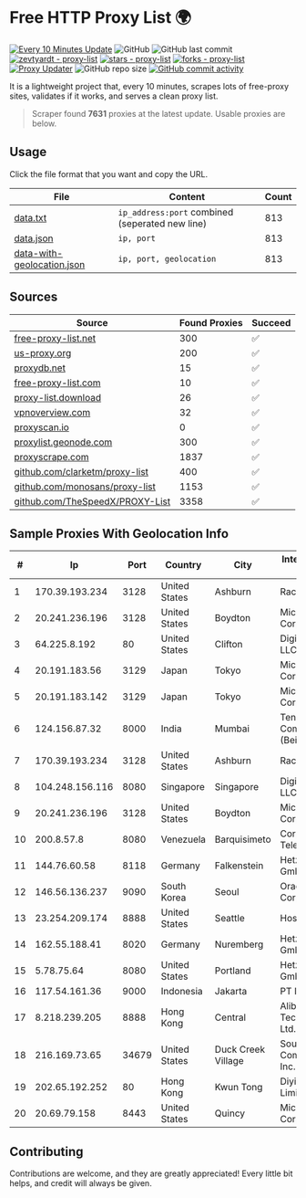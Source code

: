
# Free HTTP Proxy List 🌍

[![Every 10 Minutes Update](https://github.com/mertguvencli/http-proxy-list/actions/workflows/main.yml/badge.svg?branch=main)](https://github.com/mertguvencli/http-proxy-list/actions/workflows/main.yml)
![GitHub](https://img.shields.io/github/license/mertguvencli/http-proxy-list)
![GitHub last commit](https://img.shields.io/github/last-commit/mertguvencli/http-proxy-list)
[![zevtyardt - proxy-list](https://img.shields.io/static/v1?label=zevtyardt&message=proxy-list&color=blue&logo=github)](https://github.com/zevtyardt/proxy-list "Go to GitHub repo")
[![stars - proxy-list](https://img.shields.io/github/stars/zevtyardt/proxy-list?style=social)](https://github.com/zevtyardt/proxy-list)
[![forks - proxy-list](https://img.shields.io/github/forks/zevtyardt/proxy-list?style=social)](https://github.com/zevtyardt/proxy-list)
[![Proxy Updater](https://github.com/zevtyardt/proxy-list/workflows/Proxy%20Updater/badge.svg)](https://github.com/zevtyardt/proxy-list/actions?query=workflow:"Proxy+Updater")
![GitHub repo size](https://img.shields.io/github/repo-size/zevtyardt/proxy-list)
[![GitHub commit activity](https://img.shields.io/github/commit-activity/m/zevtyardt/proxy-list?logo=commits)](https://github.com/zevtyardt/proxy-list/commits/main)

It is a lightweight project that, every 10 minutes, scrapes lots of free-proxy sites, validates if it works, and serves a clean proxy list.

> Scraper found **7631** proxies at the latest update. Usable proxies are below.

## Usage

Click the file format that you want and copy the URL.

|File|Content|Count|
|----|-------|-----|
|[data.txt](https://raw.githubusercontent.com/mertguvencli/http-proxy-list/main/proxy-list/data.txt)|`ip_address:port` combined (seperated new line)|813|
|[data.json](https://raw.githubusercontent.com/mertguvencli/http-proxy-list/main/proxy-list/data.json)|`ip, port`|813|
|[data-with-geolocation.json](https://raw.githubusercontent.com/mertguvencli/http-proxy-list/main/proxy-list/data-with-geolocation.json)|`ip, port, geolocation`|813|

## Sources

|Source|Found Proxies|Succeed|
|------|-------------|-------|
|[free-proxy-list.net](https://free-proxy-list.net)|300|✅|
|[us-proxy.org](https://www.us-proxy.org)|200|✅|
|[proxydb.net](http://proxydb.net)|15|✅|
|[free-proxy-list.com](https://free-proxy-list.com/?page=&port=&type%5B%5D=http&type%5B%5D=https&up_time=0&search=Search)|10|✅|
|[proxy-list.download](https://www.proxy-list.download/HTTP)|26|✅|
|[vpnoverview.com](https://vpnoverview.com/privacy/anonymous-browsing/free-proxy-servers)|32|✅|
|[proxyscan.io](https://www.proxyscan.io)|0|✅|
|[proxylist.geonode.com](https://proxylist.geonode.com/api/proxy-list?limit=300&page=1&sort_by=lastChecked&sort_type=desc&protocols=http,https)|300|✅|
|[proxyscrape.com](https://api.proxyscrape.com/v2/?request=displayproxies&protocol=http&timeout=10000&country=all&ssl=all&anonymity=all)|1837|✅|
|[github.com/clarketm/proxy-list](https://raw.githubusercontent.com/clarketm/proxy-list/master/proxy-list-raw.txt)|400|✅|
|[github.com/monosans/proxy-list](https://raw.githubusercontent.com/monosans/proxy-list/main/proxies/http.txt)|1153|✅|
|[github.com/TheSpeedX/PROXY-List](https://raw.githubusercontent.com/TheSpeedX/PROXY-List/master/http.txt)|3358|✅|


## Sample Proxies With Geolocation Info

|#|Ip|Port|Country|City|Internet Service Provider|
|-|--|----|-------|----|-------------------------|
|1|170.39.193.234|3128|United States|Ashburn|Rackdog, LLC|
|2|20.241.236.196|3128|United States|Boydton|Microsoft Corporation|
|3|64.225.8.192|80|United States|Clifton|DigitalOcean, LLC|
|4|20.191.183.56|3129|Japan|Tokyo|Microsoft Corporation|
|5|20.191.183.142|3129|Japan|Tokyo|Microsoft Corporation|
|6|124.156.87.32|8000|India|Mumbai|Tencent Cloud Computing (Beijing) Co|
|7|170.39.193.234|3128|United States|Ashburn|Rackdog, LLC|
|8|104.248.156.116|8080|Singapore|Singapore|DigitalOcean, LLC|
|9|20.241.236.196|3128|United States|Boydton|Microsoft Corporation|
|10|200.8.57.8|8080|Venezuela|Barquisimeto|Corporación Telemic C.A.|
|11|144.76.60.58|8118|Germany|Falkenstein|Hetzner Online GmbH|
|12|146.56.136.237|9090|South Korea|Seoul|Oracle Corporation|
|13|23.254.209.174|8888|United States|Seattle|Hostwinds LLC.|
|14|162.55.188.41|8020|Germany|Nuremberg|Hetzner Online GmbH|
|15|5.78.75.64|8080|United States|Portland|Hetzner Online GmbH|
|16|117.54.161.36|9000|Indonesia|Jakarta|PT IndoInternet|
|17|8.218.239.205|8888|Hong Kong|Central|Alibaba (US) Technology Co., Ltd.|
|18|216.169.73.65|34679|United States|Duck Creek Village|South Central Communications, Inc.|
|19|202.65.192.252|80|Hong Kong|Kwun Tong|Diyixian.com Limited|
|20|20.69.79.158|8443|United States|Quincy|Microsoft Corporation|



## Contributing

Contributions are welcome, and they are greatly appreciated! Every
little bit helps, and credit will always be given.

